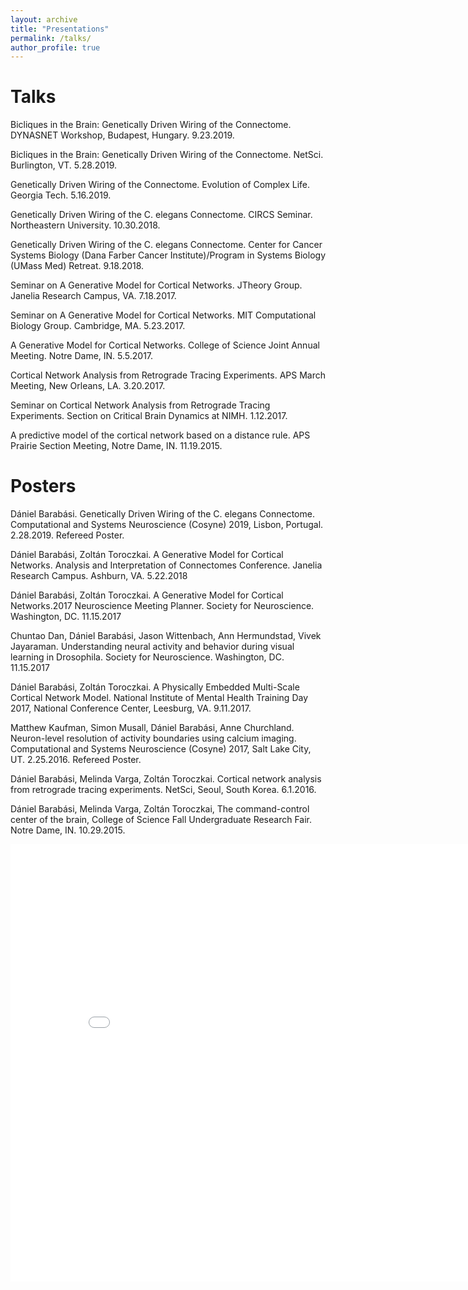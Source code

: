 ```yaml
---
layout: archive
title: "Presentations"
permalink: /talks/
author_profile: true
---
```


Talks
======


Bicliques in the Brain: Genetically Driven Wiring of the Connectome. DYNASNET Workshop, Budapest, Hungary. 9.23.2019. 

Bicliques in the Brain: Genetically Driven Wiring of the Connectome. NetSci. Burlington, VT. 5.28.2019.

Genetically Driven Wiring of the Connectome. Evolution of Complex Life. Georgia Tech. 5.16.2019.

Genetically Driven Wiring of the C. elegans Connectome. CIRCS Seminar. Northeastern University. 10.30.2018.

Genetically Driven Wiring of the C. elegans Connectome. Center for Cancer Systems Biology (Dana Farber Cancer Institute)/Program in Systems Biology (UMass Med) Retreat. 9.18.2018.

Seminar on A Generative Model for Cortical Networks. JTheory Group. Janelia Research Campus, VA. 7.18.2017.

Seminar on A Generative Model for Cortical Networks. MIT Computational Biology Group. Cambridge, MA. 5.23.2017.

A Generative Model for Cortical Networks. College of Science Joint Annual Meeting. Notre Dame, IN. 5.5.2017. 

Cortical Network Analysis from Retrograde Tracing Experiments. APS March Meeting, New Orleans, LA. 3.20.2017. 

Seminar on Cortical Network Analysis from Retrograde Tracing Experiments. Section on Critical Brain Dynamics at NIMH. 1.12.2017.

A predictive model of the cortical network based on a distance rule. APS Prairie Section Meeting, Notre Dame, IN. 11.19.2015. 

 
Posters
======

Dániel Barabási. Genetically Driven Wiring of the C. elegans Connectome. Computational and Systems Neuroscience (Cosyne) 2019, Lisbon, Portugal. 2.28.2019. Refereed Poster.

Dániel Barabási, Zoltán Toroczkai. A Generative Model for Cortical Networks. Analysis and Interpretation of Connectomes Conference. Janelia Research Campus. Ashburn, VA. 5.22.2018

Dániel Barabási, Zoltán Toroczkai. A Generative Model for Cortical Networks.2017 Neuroscience Meeting Planner. Society for Neuroscience. Washington, DC. 11.15.2017

Chuntao Dan, Dániel Barabási, Jason Wittenbach, Ann Hermundstad, Vivek Jayaraman. Understanding neural activity and behavior during visual learning in Drosophila. Society for Neuroscience. Washington, DC. 11.15.2017

Dániel Barabási, Zoltán Toroczkai. A Physically Embedded Multi-Scale Cortical Network Model. National Institute of Mental Health Training Day 2017, National Conference Center, Leesburg, VA. 9.11.2017.

Matthew Kaufman, Simon Musall, Dániel Barabási, Anne Churchland. Neuron-level resolution of activity boundaries using calcium imaging. Computational and Systems Neuroscience (Cosyne) 2017, Salt Lake City, UT. 2.25.2016. Refereed Poster.

Dániel Barabási, Melinda Varga, Zoltán Toroczkai. Cortical network analysis from retrograde tracing experiments. NetSci, Seoul, South Korea. 6.1.2016. 

Dániel Barabási, Melinda Varga, Zoltán Toroczkai, The command-control center of the brain, College of Science Fall Undergraduate Research Fair. Notre Dame, IN. 10.29.2015. 

<iframe src="/talkmap/map.html" height="700" width="850" style="border:none;"></iframe>
